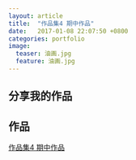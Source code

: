 ```yaml
---
layout: article
title:  "作品集4 期中作品"
date:   2017-01-08 22:07:50 +0800
categories: portfolio
image:
  teaser: 油画.jpg
  feature: 油画.jpg
---
```


## 分享我的作品




## 作品

<a href="https://LuJIAYan.github.io/portfolio/4_qizhong/4_qizhong.html" target="_blank">作品集4 期中作品</a>